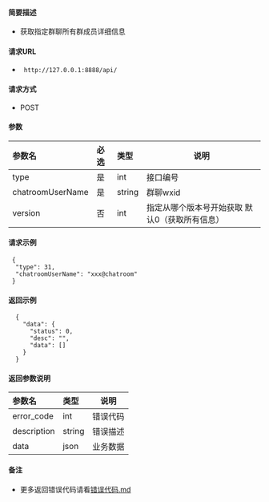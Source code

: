 
#### 简要描述

- 获取指定群聊所有群成员详细信息

#### 请求URL
- ` http://127.0.0.1:8888/api/`
  
#### 请求方式
- POST 

#### 参数

| 参数名              | 必选 | 类型     | 说明                       |   
|:-----------------|:---|:-------|--------------------------|   
| type             | 是  | int    | 接口编号                     |   
| chatroomUserName | 是  | string | 群聊wxid                   |   
| version          | 否  | int    | 指定从哪个版本号开始获取 默认0（获取所有信息） |   

#### 请求示例

```
 {
  "type": 31,
  "chatroomUserName": "xxx@chatroom"
 } 
```

#### 返回示例 

``` 
  {
    "data": {
      "status": 0,
      "desc": "",
      "data": []
    }
  }
```

#### 返回参数说明 

| 参数名         | 类型     | 说明   |   
|:------------|:-------|------|   
| error_code  | int    | 错误代码 |   
| description | string | 错误描述 |   
| data        | json   | 业务数据 |   

#### 备注 

- 更多返回错误代码请看[错误代码.md](../错误代码.md)







